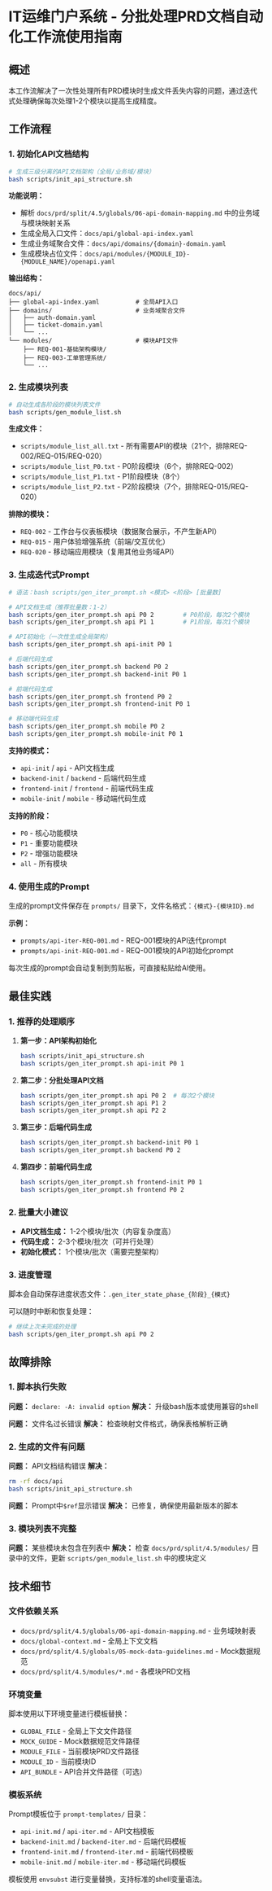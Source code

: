 # IT运维门户系统 - 分批处理PRD文档自动化工作流使用指南

## 概述

本工作流解决了一次性处理所有PRD模块时生成文件丢失内容的问题，通过迭代式处理确保每次处理1-2个模块以提高生成精度。

## 工作流程

### 1. 初始化API文档结构

```bash
# 生成三级分离的API文档架构（全局/业务域/模块）
bash scripts/init_api_structure.sh
```

**功能说明：**
- 解析 `docs/prd/split/4.5/globals/06-api-domain-mapping.md` 中的业务域与模块映射关系
- 生成全局入口文件：`docs/api/global-api-index.yaml`
- 生成业务域聚合文件：`docs/api/domains/{domain}-domain.yaml`
- 生成模块占位文件：`docs/api/modules/{MODULE_ID}-{MODULE_NAME}/openapi.yaml`

**输出结构：**
```
docs/api/
├── global-api-index.yaml          # 全局API入口
├── domains/                       # 业务域聚合文件
│   ├── auth-domain.yaml
│   ├── ticket-domain.yaml
│   └── ...
└── modules/                       # 模块API文件
    ├── REQ-001-基础架构模块/
    ├── REQ-003-工单管理系统/
    └── ...
```

### 2. 生成模块列表

```bash
# 自动生成各阶段的模块列表文件
bash scripts/gen_module_list.sh
```

**生成文件：**
- `scripts/module_list_all.txt` - 所有需要API的模块（21个，排除REQ-002/REQ-015/REQ-020）
- `scripts/module_list_P0.txt` - P0阶段模块（6个，排除REQ-002）
- `scripts/module_list_P1.txt` - P1阶段模块（8个）
- `scripts/module_list_P2.txt` - P2阶段模块（7个，排除REQ-015/REQ-020）

**排除的模块：**
- `REQ-002` - 工作台与仪表板模块（数据聚合展示，不产生新API）
- `REQ-015` - 用户体验增强系统（前端/交互优化）
- `REQ-020` - 移动端应用模块（复用其他业务域API）

### 3. 生成迭代式Prompt

```bash
# 语法：bash scripts/gen_iter_prompt.sh <模式> <阶段> [批量数]

# API文档生成（推荐批量数：1-2）
bash scripts/gen_iter_prompt.sh api P0 2        # P0阶段，每次2个模块
bash scripts/gen_iter_prompt.sh api P1 1        # P1阶段，每次1个模块

# API初始化（一次性生成全局架构）
bash scripts/gen_iter_prompt.sh api-init P0 1

# 后端代码生成
bash scripts/gen_iter_prompt.sh backend P0 2
bash scripts/gen_iter_prompt.sh backend-init P0 1

# 前端代码生成
bash scripts/gen_iter_prompt.sh frontend P0 2
bash scripts/gen_iter_prompt.sh frontend-init P0 1

# 移动端代码生成
bash scripts/gen_iter_prompt.sh mobile P0 2
bash scripts/gen_iter_prompt.sh mobile-init P0 1
```

**支持的模式：**
- `api-init` / `api` - API文档生成
- `backend-init` / `backend` - 后端代码生成
- `frontend-init` / `frontend` - 前端代码生成
- `mobile-init` / `mobile` - 移动端代码生成

**支持的阶段：**
- `P0` - 核心功能模块
- `P1` - 重要功能模块
- `P2` - 增强功能模块
- `all` - 所有模块

### 4. 使用生成的Prompt

生成的prompt文件保存在 `prompts/` 目录下，文件名格式：`{模式}-{模块ID}.md`

**示例：**
- `prompts/api-iter-REQ-001.md` - REQ-001模块的API迭代prompt
- `prompts/api-init-REQ-001.md` - REQ-001模块的API初始化prompt

每次生成的prompt会自动复制到剪贴板，可直接粘贴给AI使用。

## 最佳实践

### 1. 推荐的处理顺序

1. **第一步：API架构初始化**
   ```bash
   bash scripts/init_api_structure.sh
   bash scripts/gen_iter_prompt.sh api-init P0 1
   ```

2. **第二步：分批处理API文档**
   ```bash
   bash scripts/gen_iter_prompt.sh api P0 2  # 每次2个模块
   bash scripts/gen_iter_prompt.sh api P1 2
   bash scripts/gen_iter_prompt.sh api P2 2
   ```

3. **第三步：后端代码生成**
   ```bash
   bash scripts/gen_iter_prompt.sh backend-init P0 1
   bash scripts/gen_iter_prompt.sh backend P0 2
   ```

4. **第四步：前端代码生成**
   ```bash
   bash scripts/gen_iter_prompt.sh frontend-init P0 1
   bash scripts/gen_iter_prompt.sh frontend P0 2
   ```

### 2. 批量大小建议

- **API文档生成：** 1-2个模块/批次（内容复杂度高）
- **代码生成：** 2-3个模块/批次（可并行处理）
- **初始化模式：** 1个模块/批次（需要完整架构）

### 3. 进度管理

脚本会自动保存进度状态文件：`.gen_iter_state_phase_{阶段}_{模式}`

可以随时中断和恢复处理：
```bash
# 继续上次未完成的处理
bash scripts/gen_iter_prompt.sh api P0 2
```

## 故障排除

### 1. 脚本执行失败

**问题：** `declare: -A: invalid option`
**解决：** 升级bash版本或使用兼容的shell

**问题：** 文件名过长错误
**解决：** 检查映射文件格式，确保表格解析正确

### 2. 生成的文件有问题

**问题：** API文档结构错误
**解决：** 
```bash
rm -rf docs/api
bash scripts/init_api_structure.sh
```

**问题：** Prompt中`$ref`显示错误
**解决：** 已修复，确保使用最新版本的脚本

### 3. 模块列表不完整

**问题：** 某些模块未包含在列表中
**解决：** 检查 `docs/prd/split/4.5/modules/` 目录中的文件，更新 `scripts/gen_module_list.sh` 中的模块定义

## 技术细节

### 文件依赖关系

- `docs/prd/split/4.5/globals/06-api-domain-mapping.md` - 业务域映射表
- `docs/global-context.md` - 全局上下文文档
- `docs/prd/split/4.5/globals/05-mock-data-guidelines.md` - Mock数据规范
- `docs/prd/split/4.5/modules/*.md` - 各模块PRD文档

### 环境变量

脚本使用以下环境变量进行模板替换：
- `GLOBAL_FILE` - 全局上下文文件路径
- `MOCK_GUIDE` - Mock数据规范文件路径
- `MODULE_FILE` - 当前模块PRD文件路径
- `MODULE_ID` - 当前模块ID
- `API_BUNDLE` - API合并文件路径（可选）

### 模板系统

Prompt模板位于 `prompt-templates/` 目录：
- `api-init.md` / `api-iter.md` - API文档模板
- `backend-init.md` / `backend-iter.md` - 后端代码模板
- `frontend-init.md` / `frontend-iter.md` - 前端代码模板
- `mobile-init.md` / `mobile-iter.md` - 移动端代码模板

模板使用 `envsubst` 进行变量替换，支持标准的shell变量语法。
